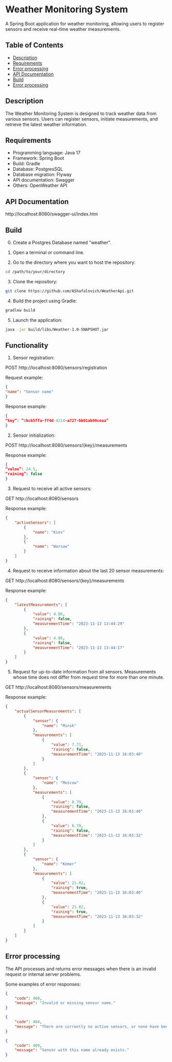 # Weather Monitoring System

A Spring Boot application for weather monitoring, allowing users to register sensors and receive real-time weather measurements.

## Table of Contents

- [Description](#description)
- [Requirements](#requirements)
- [Error processing](#Error-processing)
- [API Documentation](#api-documentation)
- [Build](#build)
- [Error processing](#Error-processing)


## Description

The Weather Monitoring System is designed to track weather data from various sensors. Users can register sensors, initiate measurements, and retrieve the latest weather information.

## Requirements

- Programming language: Java 17
- Framework: Spring Boot
- Build: Gradle
- Database: PostgresSQL
- Database migration: Flyway
- API documentation: Swagger
- Others: OpenWeather API

## API Documentation

http://localhost:8080/swagger-ui/index.htm

## Build

0. Create a Postgres Database named "weather".

1. Open a terminal or command line.
   
2. Go to the directory where you want to host the repository:
   
```bash
cd /path/to/your/directory
```

3. Clone the repository:

```bash
git clone https://github.com/AShafalovich/WeatherApi.git
```

4. Build the project using Gradle:
   
```bash
gradlew build
```

5. Launch the application:   

```bash
java -jar build/libs/Weather-1.0-SNAPSHOT.jar
```

## Functionality

1. Sensor registration:
   
POST http://localhost:8080/sensors/registration

Request example:
```json
{
"name": "Sensor name"
}
```

Response example:
```json
{
“key”: ”8bcb5ffa-ff4d-4214-a727-bb01ab90ceaa”
}
```

2. Sensor initialization:
   
POST http://localhost:8080/sensors/{key}/measurements

Response example:
```json
{
“value”: 24.5,
“raining”: false
}
```

3. Request to receive all active sensors:
   
GET http://localhost:8080/sensors

Response example:
```json
{
    "activeSensors": [
        {
            "name": "Kiev"
        },
        {
            "name": "Warsaw"
        }
    ]
}
```

4. Request to receive information about the last 20 sensor measurements:
   
GET http://localhost:8080/sensors/{key}/measurements

Response example:
```json
{
    "latestMeasurements": [
        {
            "value": 4.86,
            "raining": false,
            "measurementTime": "2023-11-13 13:44:29"
        },
        {
            "value": 4.86,
            "raining": false,
            "measurementTime": "2023-11-13 13:44:17"
        }
    ]
}
```

5. Request for up-to-date information from all sensors. Measurements whose time does not differ from request time for more than one minute.

GET http://localhost:8080/sensors/measurements

Response example:
```json
{
    "actualSensorMeasurements": [
        {
            "sensor": {
                "name": "Minsk"
            },
            "measurements": [
                {
                    "value": 7.71,
                    "raining": false,
                    "measurementTime": "2023-11-13 16:03:40"
                }
            ]
        },
        {
            "sensor": {
                "name": "Moscow"
            },
            "measurements": [
                {
                    "value": 8.79,
                    "raining": false,
                    "measurementTime": "2023-11-13 16:03:40"
                },
                {
                    "value": 8.79,
                    "raining": false,
                    "measurementTime": "2023-11-13 16:03:32"
                }
            ]
        },
        {
            "sensor": {
                "name": "Kemer"
            },
            "measurements": [
                {
                    "value": 21.02,
                    "raining": true,
                    "measurementTime": "2023-11-13 16:03:40"
                },
                {
                    "value": 21.02,
                    "raining": true,
                    "measurementTime": "2023-11-13 16:03:32"
                }
            ]
        }
    ]
}
```
## Error processing

The API processes and returns error messages when there is an invalid request or internal server problems.

Some examples of error responses:
```json
{
    "code": 400,
    "message": "Invalid or missing sensor name."
}
```
```json
{
    "code": 404,
    "message": "There are currently no active sensors, or none have been registered on the server."
}
```
```json
{
    "code": 409,
    "message": "Sensor with this name already exists."
}
```
